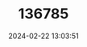 ---
title: "136785"
category: "Rattus omichlodes"
draft: false
date: 2024-02-22 13:03:51
languages:
  English: ["Arianus's Rat"]
---
